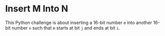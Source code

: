 # Insert M Into N

This Python challenge is about inserting a 16-bit number `m` into another 16-bit number `n` such that `m` starts at bit `j` and ends at bit `i`.
